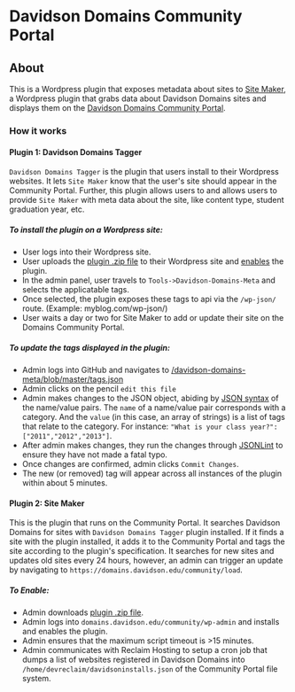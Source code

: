 # Davidson Domains Community Portal

## About

This is a Wordpress plugin that exposes metadata about sites to [Site Maker](https://github.com/woodwardtw/sites), a Wordpress plugin that grabs data about Davidson Domains sites and displays them on the [Davidson Domains Community Portal](http://domains.davidson.edu/community).

### How it works

#### Plugin 1: Davidson Domains Tagger

`Davidson Domains Tagger` is the plugin that users install to their Wordpress websites. It lets `Site Maker` know that the user's site should appear in the Community Portal. Further, this plugin allows users to and allows users to provide `Site Maker` with meta data about the site, like content type, student graduation year, etc.

##### To install the plugin on a Wordpress site:

- User logs into their Wordpress site.
- User uploads the [plugin .zip file](https://github.com/DavidsonCollege/davidson-domains-meta/archive/master.zip) to their Wordpress site and [enables](https://codex.wordpress.org/Managing_Plugins) the plugin.
- In the admin panel, user travels to `Tools->Davidson-Domains-Meta` and selects the applicatable tags.
- Once selected, the plugin exposes these tags to api via the `/wp-json/` route. (Example: myblog.com/wp-json/)
- User waits a day or two for Site Maker to add or update their site on the Domains Community Portal.

##### To update the tags displayed in the plugin:

- Admin logs into GitHub and navigates to [/davidson-domains-meta/blob/master/tags.json](https://github.com/DavidsonCollege/davidson-domains-meta/blob/master/tags.json)
- Admin clicks on the pencil `edit this file`
- Admin makes changes to the JSON object, abiding by [JSON syntax](https://www.w3schools.com/js/js_json_syntax.asp) of the name/value pairs. The `name` of a name/value pair corresponds with a category. And the `value` (in this case, an array of strings) is a list of tags that relate to the category. For instance: `"What is your class year?": ["2011","2012","2013"]`.
- After admin makes changes, they run the changes through [JSONLint](https://jsonlint.com/) to ensure they have not made a fatal typo.
- Once changes are confirmed, admin clicks `Commit Changes`.
- The new (or removed) tag will appear across all instances of the plugin within about 5 minutes.

#### Plugin 2: Site Maker

This is the plugin that runs on the Community Portal. It searches Davidson Domains for sites with `Davidson Domains Tagger` plugin installed. If it finds a site with the plugin installed, it adds it to the Community Portal and tags the site according to the plugin's specification. It searches for new sites and updates old sites every 24 hours, however, an admin can trigger an update by navigating to `https://domains.davidson.edu/community/load`.

##### To Enable:

- Admin downloads [plugin .zip file](https://github.com/woodwardtw/sites/archive/master.zip).
- Admin logs into `domains.davidson.edu/community/wp-admin` and installs and enables the plugin.
- Admin ensures that the maximum script timeout is >15 minutes.
- Admin communicates with Reclaim Hosting to setup a cron job that dumps a list of websites registered in Davidson Domains into `/home/devreclaim/davidsoninstalls.json` of the Community Portal file system.
